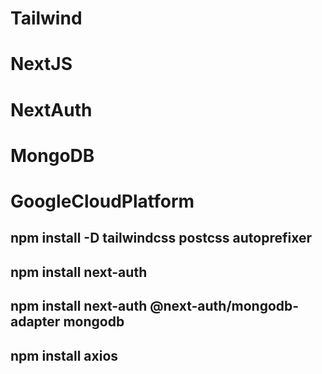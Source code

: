 # Tailwind
# NextJS
# NextAuth 
# MongoDB
# GoogleCloudPlatform
## npm install -D tailwindcss postcss autoprefixer
## npm install next-auth
## npm install next-auth @next-auth/mongodb-adapter mongodb
## npm install axios